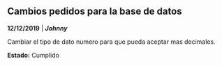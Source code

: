 ## Cambios pedidos para la base de datos

**12/12/2019** | ***Johnny***

Cambiar el tipo de dato numero para que pueda aceptar mas decimales.

**Estado:** Cumplido
